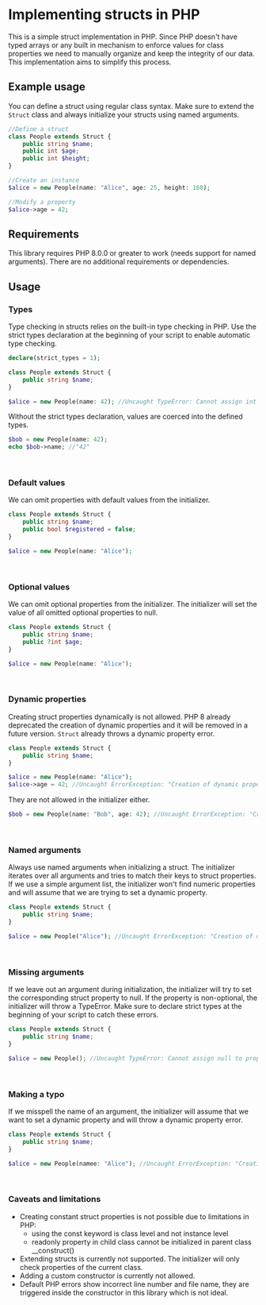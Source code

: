 # Implementing structs in PHP

This is a simple struct implementation in PHP. Since PHP doesn't have typed arrays or any built in mechanism to enforce values for class properties we need to manually organize and keep the integrity of our data. This implementation aims to simplify this process.

## Example usage

You can define a struct using regular class syntax. Make sure to extend the `Struct` class and always initialize your structs using named arguments.

```php
//Define a struct
class People extends Struct {
    public string $name;
    public int $age;
    public int $height;
}

//Create an instance
$alice = new People(name: "Alice", age: 25, height: 160);

//Modify a property
$alice->age = 42;
```

## Requirements

This library requires PHP 8.0.0 or greater to work (needs support for named arguments). There are no additional requirements or dependencies.

## Usage

### Types

Type checking in structs relies on the built-in type checking in PHP. Use the strict types declaration at the beginning of your script to enable automatic type checking.

```php
declare(strict_types = 1);

class People extends Struct {
    public string $name;
}

$alice = new People(name: 42); //Uncaught TypeError: Cannot assign int to property People::$name of type string
```

Without the strict types declaration, values are coerced into the defined types.

```php
$bob = new People(name: 42);
echo $bob->name; //"42"
```

$~$
### Default values

We can omit properties with default values from the initializer.

```php
class People extends Struct {
    public string $name;
    public bool $registered = false;
}

$alice = new People(name: "Alice");
```

$~$
### Optional values

We can omit optional properties from the initializer. The initializer will set the value of all omitted optional properties to null.

```php
class People extends Struct {
    public string $name;
    public ?int $age;
}

$alice = new People(name: "Alice");
```

$~$
### Dynamic properties

Creating struct properties dynamically is not allowed. PHP 8 already deprecated the creation of dynamic properties and it will be removed in a future version. `Struct` already throws a dynamic property error.

```php
class People extends Struct {
    public string $name;
}

$alice = new People(name: "Alice");
$alice->age = 42; //Uncaught ErrorException: "Creation of dynamic property People::$age is not allowed"
```

They are not allowed in the initializer either.

```php
$bob = new People(name: "Bob", age: 42); //Uncaught ErrorException: "Creation of dynamic property People::$age is not allowed"
```

$~$
### Named arguments

Always use named arguments when initializing a struct. The initializer iterates over all arguments and tries to match their keys to struct properties. If we use a simple argument list, the initializer won't find numeric properties and will assume that we are trying to set a dynamic property.

```php
class People extends Struct {
    public string $name;
}

$alice = new People("Alice"); //Uncaught ErrorException: "Creation of dynamic property People::$0 is not allowed"
```

$~$
### Missing arguments

If we leave out an argument during initialization, the initializer will try to set the corresponding struct property to null. If the property is non-optional, the initializer will throw a TypeError. Make sure to declare strict types at the beginning of your script to catch these errors.

```php
class People extends Struct {
    public string $name;
}

$alice = new People(); //Uncaught TypeError: Cannot assign null to property People::$name of type string
```

$~$
### Making a typo

If we misspell the name of an argument, the initializer will assume that we want to set a dynamic property and will throw a dynamic property error.

```php
class People extends Struct {
    public string $name;
}

$alice = new People(namee: "Alice"); //Uncaught ErrorException: "Creation of dynamic property People::$namee is not allowed"
```

$~$
### Caveats and limitations

- Creating constant struct properties is not possible due to limitations in PHP:
    - using the const keyword is class level and not instance level
    - readonly property in child class cannot be initialized in parent class __construct()
- Extending structs is currently not supported. The initializer will only check properties of the current class.
- Adding a custom constructor is currently not allowed.
- Default PHP errors show incorrect line number and file name, they are triggered inside the constructor in this library which is not ideal.
